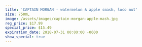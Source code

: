 ```yaml
---
title: 'CAPTAIN MORGAN - watermelon & apple smash, loco nut'
size: 750mL
image: /assets/images/captain-morgan-apple-mash.jpg
reg_price: $17.99
special_price: $15.49
expiration_date: 2018-07-31 00:00:00 -0600
show_special: true
---
```


